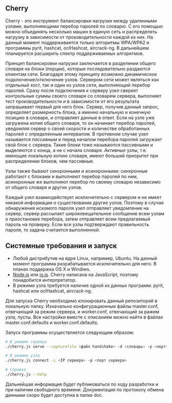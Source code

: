 ## Cherry
Cherry - это инструмент балансировки нагрузки между удаленными узлами, выполняющими перебор паролей по словарю. С его помощью можно объединять несколько машин в единую сеть и распределять нагрузку в зависимости от производительности каждой из них. На данный момент поддерживается только алгоритмы WPA/WPA2 и программы pyrit, hashcat, oclHashcat, aircrack-ng. В дальнейшем планируется расширить спектр поддерживаемых алгоритмов.

Принцип балансировки нагрузки заключается в разделении общего словаря на *блоки* (порции), которые последовательно раздаются клиентам сети. Благодаря этому принципу возможно динамическое подключение/отключение узлов. Сервером сети может являться как отдельный хост, так и один из узлов сети, выполняющий перебор паролей. Сразу после подключения к серверу узел сверяет контрольные суммы своего словаря со словарем сервера, выполняет тест производительности и в зависимости от его результата запрашивает первый для него блок. Сервер, получив данный запрос, определяет размерность блока, а именно начальную и конечную позицию в словаре, и отправляет данные в ответ. Если на узле уже загружена копия общего словаря, то он начинает перебор паролей, уведомляя сервер о своей скорости и количестве обработанных паролей с определенным интервалом. В противном случае узел называется *пассивным* и перед началом перебора паролей загружает свой блок с сервера. Такие блоки тоже называются пассивными и выделяются с конца, а не с начала словаря. *Активные* узлы, т.е. имеющие локальную копию словаря, имеют больший приоритет при распределении блоков, чем пассивные.

Узлы также бывают синхронными и асинхронными: синхронные работают с блоками и выполняют перебор паролей по ним, асинхронные же выполняют перебор по своему словарю независимо от общего словаря и других узлов.

Каждый узел взаимодействует исключительно с сервером и не имеет никакой информации о существовании других узлов. Поэтому в случае обнаружения искомого пароля узел отправляет уведомление на сервер, сервер рассылает широковещательное сообщение всем узлам о приостановке перебора, затем отправляет всем предлагаемый пароль на проверку. Если все узлы подтверждают правильность пароля, то задача считается выполненной.

## Системные требования и запуск

- Любой дистрибутив на ядре Linux, например, Ubuntu. На данный момент программа разрабатывается исключительно для него. В планах поддержка OS X и Windiws.
- [Node.js](http://nodejs.org/) или [io.js](https://iojs.org/). Cherry написана на JavaScript, поэтому понадобится интерпретатор.
- В режиме узла требуется наличие одной из данных программ: pyrit, hashcat или oclHashcat, aircrack-ng.

Для запуска Cherry необходимо клонировать данный репозиторий в локальную папку. Изначально конфигурационные файлы master.conf, отвечающий за режим сервера, и worker.conf, отвечающий за ражим узла, пусты. Все настройки вместе с описанием можно найти в файлах master.conf.defaults и worker.conf.defaults.

Запуск программы осуществляется следующим образом:

```bash
# В режиме сервера
./cherry.js serve --capturefile <файл handshake> -d <словарь> -p <порт>

# В режиме узла
./cherry.js connect -i <IP сервера> -p <порт сервера>

# Справка
./cherry.js --help
```

Дальнейшая информация будет публиковаться по ходу разработки и при наличии свободного времени. Документация по протоколу обмена данными скоро будет доступна в папке doc.